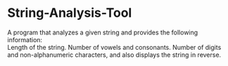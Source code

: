 # String-Analysis-Tool
A program that analyzes a given string and provides the following information:  
Length of the string. 
Number of vowels and consonants. 
Number of digits and non-alphanumeric characters,
and also displays the string in reverse.
